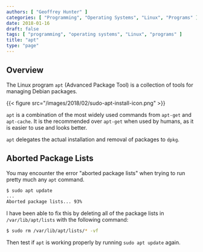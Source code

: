```yaml
---
authors: [ "Geoffrey Hunter" ]
categories: [ "Programming", "Operating Systems", "Linux", "Programs" ]
date: 2018-01-16
draft: false
tags: [ "programming", "operating systems", "Linux", "programs" ]
title: "apt"
type: "page"
---
```


## Overview

The Linux program `apt` (Advanced Package Tool) is a collection of tools for managing Debian packages.

{{< figure src="/images/2018/02/sudo-apt-install-icon.png"  >}}

`apt` is a combination of the most widely used commands from `apt-get` and `apt-cache`. It is the recommended over `apt-get` when used by humans, as it is easier to use and looks better.

`apt` delegates the actual installation and removal of packages to `dpkg`.

## Aborted Package Lists

You may encounter the error "aborted package lists" when trying to run pretty much any `apt` command.

```sh    
$ sudo apt update
...
Aborted package lists... 93%
```

I have been able to fix this by deleting all of the package lists in `/var/lib/apt/lists` with the following command:

```sh    
$ sudo rm /var/lib/apt/lists/* -vf
```

Then test if `apt` is working properly by running `sudo apt update` again.
